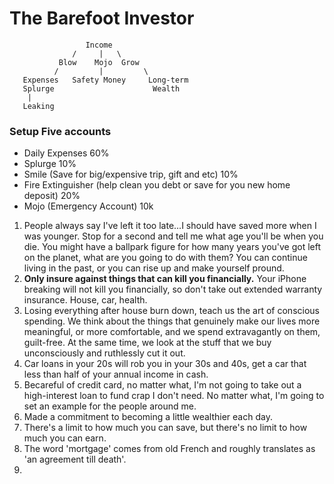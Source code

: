 # The Barefoot Investor

```
                 Income
              /     |   \
           Blow    Mojo  Grow
          /         |         \
   Expenses   Safety Money     Long-term
   Splurge                      Wealth
    |
   Leaking
```




### Setup Five accounts
- Daily Expenses 60%
- Splurge 10%
- Smile (Save for big/expensive trip, gift and etc) 10%
- Fire Extinguisher (help clean you debt or save for you new home deposit) 20%
- Mojo (Emergency Account) 10k

1. People always say I've left it too late...I should have saved more when I was younger. Stop for a second and tell me what age you'll be when you die. You might have a ballpark figure for how many years you've got left on the planet, what are you going to do with them? You can continue living in the past, or you can rise up and make yourself pround. 
2. **Only insure against things that can kill you financially.** Your iPhone breaking will not kill you financially, so don't take out extended warranty insurance. House, car, health.
3. Losing everything after house burn down, teach us the art of conscious spending. We think about the things that genuinely make our lives more meaningful, or more comfortable, and we spend extravagantly on them, guilt-free. At the same time, we look at the stuff that we buy unconsciously and ruthlessly cut it out.
4. Car loans in your 20s will rob you in your 30s and 40s, get a car that less than half of your annual income in cash.
5. Becareful of credit card, no matter what, I'm not going to take out a high-interest loan to fund crap I don't need. No matter what, I'm going to set an example for the people around me. 
6. Made a commitment to becoming a little wealthier each day.
7. There's a limit to how much you can save, but there's no limit to how much you can earn.
8. The word 'mortgage' comes from old French and roughly translates as 'an agreement till death'.
9. 
